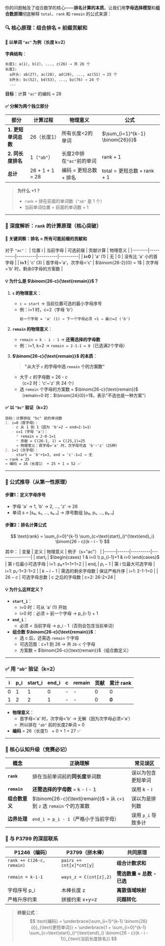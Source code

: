 你的问题触及了组合数学的核心——**排名计算的本质**。让我们用**字母选择模型**和**组合数原理**彻底解释 `total`、`rank` 和 `remain` 的公式来源：

### 🔍 核心原理：组合排名 = 前缀贡献和
#### 🌰 以单词 `"ac"` 为例（长度 k=2）
**字典结构**：
```
长度1: a(1), b(2), ..., z(26) → 共 26 个
长度2: 
  a开头: ab(27), ac(28), ad(29), ..., az(51) → 25 个
  b开头: bc(52), bd(53), ..., bz(76) → 24 个
  ...
```
**目标**：计算 `"ac"` 的编码 = 28

#### ✅ 分解为两个独立部分
| 部分 | 计算过程 | 物理意义 | 公式 |
|------|----------|----------|------|
| **1. 更短单词总数** | 26（长度1） | 所有长度<2的单词 | $\sum_{i=1}^{k-1} \binom{26}{i}$ |
| **2. 同长度排名** | 1（`"ab"`） | 长度2中排在`"ac"`前的单词 | $\text{rank} + 1$ |
| **总计** | 26 + 1 + 1 = 28 | 编码 = 更短总数 + 排名 | $\text{total} = \text{更短总数} + \text{rank} + 1$ |

> **为什么 +1？**  
> - `rank` = 排在前面的单词数（`"ab"` 是 1 个）  
> - 当前单词位置 = 前面的单词数 + 1

---

### 🧩 深度解析：`rank` 的计算原理（核心突破）
#### 📌 关键洞察：**排名 = 所有可能前缀的贡献和**
对于 `"ac"`：
| 位置 i | 当前字母 | 可选前缀 | 贡献计算 | 物理意义 |
|--------|----------|----------|----------|----------|
| **i=0** | 'a' (1) | 无 | 0 | 没有比 'a' 小的首字母 |
| **i=1** | 'c' (3) | 首字母='a'，次字母<'c' | $\binom{26-2}{0} = 1$ | 次字母='b' 时，剩余0字母的方案数 |

#### 💡 为什么是 $\binom{26-c}{\text{remain}}$？
1. **`c` 的物理意义**：  
   - `c = start` → 当前位置可选的最小字母序号  
   - 例：i=1 时，c=2（字母 'b'）  
     ```markdown
     前一个字母 = 'a' (1) → 下一个字母必须 >1 → 最小=2 ('b')
     ```

2. **`remain` 的物理意义**：  
   - `remain = k - i - 1` → **还需选择的字母数**  
   - 例：i=1, k=2 → `remain = 2-1-1 = 0`（已选满2个字母）

3. **$\binom{26-c}{\text{remain}}$ 的本质**：  
   > **"从大于 `c` 的字母中选 `remain` 个的方案数"**  
   - 大于 `c` 的字母数 = 26 - c  
     （c=2 时：'c'~'z' 共 24 个）  
   - 选 `remain` 个字母的方案数 = $\binom{26-c}{\text{remain}}$  
     （remain=0 时：$\binom{24}{0}=1$，表示"不选也是一种方案"）

#### ✅ 以 `"bc"` 验证（k=2）
```markdown
目标：计算排在 "bc" 前的单词数
1. i=0（首字母）：
   - c 从 1 到 1（因为 'b'=2 → end=2-1=1）
   - c=1（字母 'a'）：
     * remain = 2-0-1=1
     * 贡献 = C(26-1, 1) = C(25,1)=25
     → 物理意义：首字母='a' 时，次字母可选 'b'~'z'（25种）
2. i=1（次字母）：
   - start = 'b'+1=3, end = 'c'-1=2 → 无
→ rank = 25
→ 编码 = 26（长度1） + 25 + 1 = 52 ✅
```

---

### 🌟 公式推导（从第一性原理）
#### 步骤1：定义字母序号
- 字母 'a' → 1, 'b' → 2, ..., 'z' → 26
- 单词 s = [s₀, s₁, ..., sₖ₋₁] → 序号数组 [p₀, p₁, ..., pₖ₋₁]

#### 步骤2：排名计算公式
$$ \text{rank} = \sum_{i=0}^{k-1} \sum_{c=\text{start}_i}^{\text{end}_i} \binom{26 - c}{k - i - 1} $$

其中：
| 变量 | 定义 | 物理意义 | 例子（s="ac"） |
|------|------|----------|----------------|
| $\text{start}_i$ | $\begin{cases} 1 & i=0 \\ p_{i-1}+1 & i>0 \end{cases}$ | 第 i 位最小可选字母 | i=1: p₀+1=1+1=2 |
| $\text{end}_i$ | $p_i - 1$ | 第 i 位最大可选字母 | i=1: p₁-1=3-1=2 |
| $k - i - 1$ | 需选的剩余字母数 | 保证严格升序 | i=1: 2-1-1=0 |
| $26 - c$ | 可选字母总数 | c 之后的字母数 | c=2: 26-2=24 |

#### 💡 为什么这样定义？
- **`start_i`**：  
  - i=0 时：可从 'a' (1) 开始  
  - i>0 时：必须 > 前一个字母 → p_{i-1} + 1
- **`end_i`**：  
  - 必须 < 当前字母 → p_i - 1（否则会包含当前单词）
- **组合数 $\binom{26-c}{\text{remain}}$**：  
  - 选 c 后，还需选 `remain` 个字母  
  - 可选范围：c+1 到 26 → 共 `26-c` 个字母  
  - 方案数 = $\binom{26-c}{\text{remain}}$（组合数定义）

---

### ✅ 用 `"ab"` 验证（k=2）
| i | p_i | start_i | end_i | c | remain | 贡献 | 累计 rank |
|---|-----|---------|-------|---|--------|------|-----------|
| 0 | 1   | 1       | 0     | - | -      | 0    | 0         |
| 1 | 2   | 2       | 1     | - | -      | 0    | **0**     |

- **物理意义**：  
  - 首字母='a' 时，次字母<'b' → 无解（因为次字母必须>'a'）  
  - 所以排在 `"ab"` 前的长度2单词 = 0  
- **编码** = 26（长度1） + 0 + 1 = 27 ✅

---

### 💎 核心认知升级（竞赛必记）
| 概念 | 正确理解 | 常见误区 |
|------|----------|----------|
| **`rank`** | 排在当前单词前的**同长度**单词数 | 误以为包含更短单词 |
| **`remain`** | **还需选择的字母数** = k - i - 1 | 误用 k - i |
| **组合数意义** | $\binom{26-c}{\text{remain}}$ = 从 `c+1` 到 `z` 选 `remain` 个的方案数 | 误以为是排列数 |
| **边界处理** | `end_i = p_i - 1`（严格小于当前字母） | 误用 `p_i` 导致多计 |

### 🌟 与 P3799 的深层联系
| P1246（编码） | P3799（拼木棒） | 共同原理 |
|---------------|----------------|----------|
| `rank += C(26-c, remain)` | `pairs += cnt[x]*cnt[y]` | **组合计数求和** |
| `remain = k-i-1` | `ways_z = C(cnt[z],2)` | **需选数量 = 总数 - 已选** |
| 字母序号 p_i | 木棒长度 z | **离散值域映射** |
| 严格升序约束 | 拼接约束 x+y=z | **问题转化** |

> **终极公式**：  
> $$ \text{编码} = \underbrace{\sum_{i=1}^{k-1} \binom{26}{i}}_{\text{更短单词}} + \underbrace{1 + \sum_{i=0}^{k-1} \sum_{c=\text{start}_i}^{\text{end}_i} \binom{26 - c}{k - i - 1}}_{\text{当前长度排名}} $$